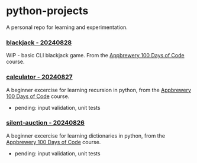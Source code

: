 # python-projects
A personal repo for learning and experimentation.

### [blackjack - 20240828](https://github.com/mirella4real/python-projects/tree/main/blackjack)

WIP - basic CLI blackjack game. From the [Appbrewery 100 Days of Code](https://www.udemy.com/course/100-days-of-code/) course.

### [calculator - 20240827](https://github.com/mirella4real/python-projects/tree/main/calculator)

A beginner excercise for learning recursion in python, from the [Appbrewery 100 Days of Code](https://www.udemy.com/course/100-days-of-code/) course.

- pending: input validation, unit tests

### [silent-auction - 20240826](https://github.com/mirella4real/python-projects/tree/main/silent-auction)

A beginner excercise for learning dictionaries in python, from the [Appbrewery 100 Days of Code](https://www.udemy.com/course/100-days-of-code/) course.

- pending: input validation, unit tests
